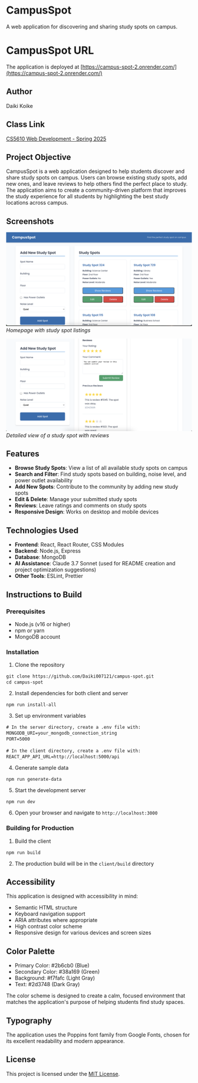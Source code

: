# CampusSpot
A web application for discovering and sharing study spots on campus.

# CampusSpot URL
The application is deployed at [https://campus-spot-2.onrender.com/](https://campus-spot-2.onrender.com/)

## Author
Daiki Koike

## Class Link
[CS5610 Web Development - Spring 2025](https://johnguerra.co/classes/webDevelopment_spring_2025/)

## Project Objective
CampusSpot is a web application designed to help students discover and share study spots on campus. Users can browse existing study spots, add new ones, and leave reviews to help others find the perfect place to study. The application aims to create a community-driven platform that improves the study experience for all students by highlighting the best study locations across campus.

## Screenshots

![Homepage](./client/public/homepage.png)
*Homepage with study spot listings*


![Spot Details](./client/public/spot-details.png)
*Detailed view of a study spot with reviews*

## Features

- **Browse Study Spots**: View a list of all available study spots on campus
- **Search and Filter**: Find study spots based on building, noise level, and power outlet availability
- **Add New Spots**: Contribute to the community by adding new study spots
- **Edit & Delete**: Manage your submitted study spots
- **Reviews**: Leave ratings and comments on study spots
- **Responsive Design**: Works on desktop and mobile devices

## Technologies Used

- **Frontend**: React, React Router, CSS Modules
- **Backend**: Node.js, Express
- **Database**: MongoDB
- **AI Assistance**: Claude 3.7 Sonnet (used for README creation and project optimization suggestions)
- **Other Tools**: ESLint, Prettier

## Instructions to Build

### Prerequisites
- Node.js (v16 or higher)
- npm or yarn
- MongoDB account

### Installation

1. Clone the repository
```
git clone https://github.com/Daiki007121/campus-spot.git
cd campus-spot
```

2. Install dependencies for both client and server
```
npm run install-all
```

3. Set up environment variables
```
# In the server directory, create a .env file with:
MONGODB_URI=your_mongodb_connection_string
PORT=5000

# In the client directory, create a .env file with:
REACT_APP_API_URL=http://localhost:5000/api
```

4. Generate sample data
```
npm run generate-data
```

5. Start the development server
```
npm run dev
```

6. Open your browser and navigate to `http://localhost:3000`

### Building for Production

1. Build the client
```
npm run build
```

2. The production build will be in the `client/build` directory

## Accessibility

This application is designed with accessibility in mind:
- Semantic HTML structure
- Keyboard navigation support
- ARIA attributes where appropriate
- High contrast color scheme
- Responsive design for various devices and screen sizes

## Color Palette

- Primary Color: #2b6cb0 (Blue)
- Secondary Color: #38a169 (Green)
- Background: #f7fafc (Light Gray)
- Text: #2d3748 (Dark Gray)

The color scheme is designed to create a calm, focused environment that matches the application's purpose of helping students find study spaces.

## Typography

The application uses the Poppins font family from Google Fonts, chosen for its excellent readability and modern appearance.

## License

This project is licensed under the [MIT License](LICENSE).
